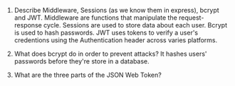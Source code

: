 <!-- Answers to the Short Answer Essay Questions go here -->

1.  Describe Middleware, Sessions (as we know them in express), bcrypt and JWT.
Middleware are functions that manipulate the request-response cycle. Sessions are used to store data about each user. Bcrypt is used to hash passwords. JWT uses tokens to verify a user's credentions using the Authentication header across varies platforms.

2.  What does bcrypt do in order to prevent attacks?
It hashes users' passwords before they're store in a database.

3.  What are the three parts of the JSON Web Token?

